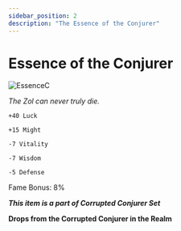 ```yaml
---
sidebar_position: 2
description: "The Essence of the Conjurer"
---
```


# Essence of the Conjurer

![EssenceC](https://vwiki.valorserver.com/api/item/picture/essence%20of%20the%20conjurer)

<i>The Zol can never truly die.</i>
    
    +40 Luck
    
    +15 Might
    
    -7 Vitality
    
    -7 Wisdom

    -5 Defense
    
Fame Bonus: 8%

***This item is a part of Corrupted Conjurer Set***

**Drops from the Corrupted Conjurer in the Realm**
